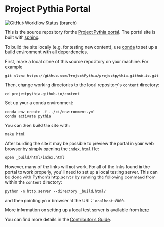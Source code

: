 # Project Pythia Portal

![GitHub Workflow Status (branch)](https://img.shields.io/github/workflow/status/NCAR/pythia-portal/deploy-site/main?logo=github&style=for-the-badge)

This is the source repository for the [Project Pythia portal](https://projectpythia.github.io).
The portal site is built with [sphinx](https://www.sphinx-doc.org/).

To build the site locally (e.g. for testing new content),
use [conda](https://docs.conda.io/) to set up a build environment with all dependencies.

First, make a local clone of this source repository on your machine. For example:

```
git clone https://github.com/ProjectPythia/projectpythia.github.io.git
```

Then, change working directories to the local repository's `content` directory:

```
cd projectpythia.github.io/content
```

Set up your a conda environment:

```
conda env create -f ../ci/environment.yml
conda activate pythia
```

You can then build the site with:

```
make html
```

After building the site it may be possible to preview the portal in your web browser by simply opening the `index.html` file:

```
open _build/html/index.html
```

However, many of the links will not work. For all of the links found in the portal to work properly, you'll need to set up a local testing server. This can be done with Python's http.server by running the following command from within the `content` directory:

```
python -m http.server --directory _build/html/
```

and then pointing your browser at the URL: `localhost:8000`.

More information on setting up a local test server is available from [here](https://developer.mozilla.org/en-US/docs/Learn/Common_questions/set_up_a_local_testing_server)


You can find more details in the [Contributor's Guide](https://projectpythia.org/pages/contributing.html).
